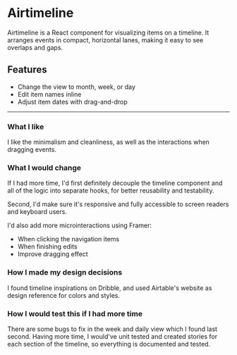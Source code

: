 # Airtimeline

Airtimeline is a React component for visualizing items on a timeline. It arranges events in compact, horizontal lanes, making it easy to see overlaps and gaps.

## Features

- Change the view to month, week, or day
- Edit item names inline
- Adjust item dates with drag-and-drop

---

### What I like

I like the minimalism and cleanliness, as well as the interactions when dragging events.

### What I would change

If I had more time, I'd first definitely decouple the timeline component and all of the logic into separate hooks, for better reusability and testability.

Second, I'd make sure it's responsive and fully accessible to screen readers and keyboard users.

I'd also add more microinteractions using Framer:

- When clicking the navigation items
- When finishing edits
- Improve dragging effect

### How I made my design decisions

I found timeline inspirations on Dribble, and used Airtable's website as design reference for colors and styles.

### How I would test this if I had more time

There are some bugs to fix in the week and daily view which I found last second. Having more time, I would've unit tested and created stories for each section of the timeline, so everything is documented and tested.
